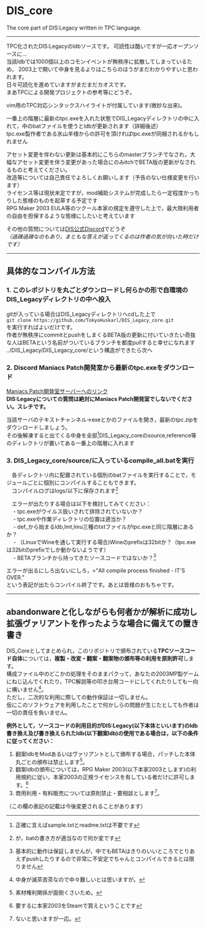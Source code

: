 
# DIS_core
The core part of DIS:Legacy written in TPC language.

*** 
TPC化されたDIS:Legacyのldbソースです。 可読性は酷いですが一応オープンソースに…  
当該ldbでは1000個以上のコモンイベントが無秩序に拡散してしまっているため， 2003上で開いて中身を見るよりはこちらのほうがまだわかりやすいと思われます。  
日々可読化を進めていますがまだまだカオスです。  
まあTPCによる開発プロジェクトの参考等にどうぞ。  

vim用のTPC対応シンタックスハイライトが付属しています(微妙な出来)。  

一番上の階層に最新のtpc.exeを入れた状態でDIS_Legacyディレクトリの中に入れて，中のbatファイルを使うとldbが更新されます（詳細後述）  
tpc.exe製作者である氷山羊様からの許可を頂ければtpc.exeが同梱されるかもしれません  

アセット変更を伴わない更新は基本的にこちらのmasterブランチでなされ，大幅なアセット変更を伴う変更があった場合にのみitchでBETA版の更新がなされるものと考えてください。  
改造等については自己責任でよろしくお願いします（予告のない仕様変更を行います）  
ライセンス等は現状未定ですが，mod補助システムが完成したら一定程度かっちりした態様のものを起草する予定です  
RPG Maker 2003 EULA等のツクール本家の規定を遵守した上で，最大限利用者の自由を担保するような態様にしたいと考えています  

その他の質問については[DIS公式Discord](https://discord.com/invite/JFJaFWzGMR)でどうぞ  
*（過疎過疎なのもあり，まともな答えが返ってくるのは作者の気が向いた時だけです）*

***
## 具体的なコンパイル方法

 ### 1. このレポジトリを丸ごとダウンロードし何らかの形で自環境のDIS_Legacyディレクトリの中へ投入  
  gitが入っている場合はDIS_Legacyディレクトリへcdした上で  
   `git clone https://github.com/TokyoHuskarl/DIS_Legacy_core.git`  
  を実行すればよいだけです。  
  作者が無秩序にcommitとpushをしまくるBETA版の更新に付いていきたい奇抜な人はBETAという名前がついているブランチを都度pullすると幸せになれます  
  ../DIS_Legacy/DIS_Legacy_core/という構造ができたら次へ  
  
 ### 2. Discord Maniacs Patch開発室から最新のtpc.exeをダウンロード  
 [Maniacs Patch開発室サーバーへのリンク](http://discord.gg/5NnbMtQ)  
  **DIS:Legacyについての質問は絶対にManiacs Patch開発室でしないでください。スレチです。**  
  
 当該サーバのテキストチャンネル->exeとかのファイルを開き，最新のtpc.zipをダウンロードしましょう。  
 その後解凍すると出てくる中身を全部[^1]DIS_Legacy_coreのsource,reference等のディレクトリが置いてある一番上の階層に入れます  
[^1]:正確に言えばsample.txtとreadme.txtは不要です  
 ### 3. DIS_Legacy_core/source/に入っているcompile_all.batを実行  
 　各ディレクトリ内に配置されている個別のbatファイルを実行することで，モジュールごとに個別にコンパイルすることもできます。  
 　コンパイルログはlogs/以下に保存されます[^2]  
  
 　エラーが出たりする場合は以下を検討してみてください：  
  　 - tpc.exeがウイルス扱いされて排除されていないか？  
  　 - tpc.exeや作業ディレクトリの位置は適当か？  
  　 - def_から始まるldb,lmt,lmu三種のtxtファイルがtpc.exeと同じ階層にあるか？  
  　 - （LinuxでWineを通して実行する場合)Wineのprefixは32bitか？（tpc.exeは32bitのprefixでしか動かないようです）  
  　 - BETAブランチから持ってきたソースコードではないか？[^3]  
 
 エラーが出るにしろ出ないにしろ，>"All compile process finished - IT'S OVER."  
 という表記が出たらコンパイル終了です。あとは皆様のおもちゃです。  

[^2]:が，batの書き方が適当なので何か変です
[^3]:基本的に動作は保証しませんが，中でもBETAはきりのいいところでとりあえずpushしたりするので非常に不安定でちゃんとコンパイルできるとは限りません
***
## abandonwareと化しながらも何者かが解析に成功し拡張ヴァリアントを作ったような場合に備えての置き書き

 DIS_Coreとしてまとめられ，このリポジトリで頒布されている**TPCソースコード自体**については，**複製・改変・翻案・翻案物の頒布等の利用を原則許可**します。  
 構成ファイル中のどこかの処理をそのままパクって，あなたの2003MP製ゲームにねじ込んでくれたり，TPC解説等の叩き台用コードにしてくれたりしても一向に構いません[^4]。  
 ただし，二次的な利用に際しての動作保証は一切しません。  
 仮にこのソフトウェアを利用したことで何かしらの問題が生じたとしても作者は一切の責任を負いません。  

 **例外として，ソースコードの利用目的がDIS:Legacy(以下本体といいます)のldb書き換え及び書き換えられたldb(以下翻案ldb)の使用である場合は，以下の条件に従ってください：**  
  1. 翻案ldbをModあるいはヴァリアントとして頒布する場合，パッチした本体丸ごとの頒布は禁止します[^5]。  
  2. 翻案ldbの頒布については，RPG Maker 2003(以下本家2003とします)の利用規約に従い，本家2003の正規ライセンスを有している者だけに許可します。[^6]  
  3. 商用利用・有料販売については原則禁止・要相談とします[^7]。  
 
 （この欄の表記の記載は今後変更されることがあります）
[^4]:中身が滅茶苦茶なので中々難しいとは思いますが。  
[^5]:素材権利関係が面倒くさいため。
[^6]:要するに本家2003をSteamで買えということです
[^7]:ないと思いますが一応。
